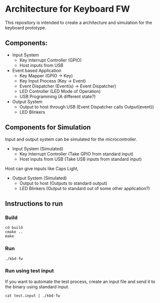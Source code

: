 # Architecture for Keyboard FW

This repository is intended to create a architecture and simulation for the
keyboard prototype.

## Components:

* Input System
  * Key Interrupt Controller (GPIO)
  * Host inputs from USB
* Event based Application
  * Key Mapper (GPIO -> Key)
  * Key Input Process (Key -> Event)
  * Event Dispatcher (Event(s) -> Event Dispatcher)
  * LED Controller (LED Mode of Operation)
  * USB Programming (A different state?)
* Output System
  * Output to host through USB (Event Dispatcher calls Output(event))
  * LED Blinkers
  
## Components for Simulation

Input and output system can be simulated for the microcontroller.
  
* Input System (Simulated)
  * Key Interrupt Controller (Take GPIO from standard input)
  * Host inputs from USB (Take USB inputs from standard input)

Host can give inputs like Caps Light, 
    
* Output System (Simulated)
  * Output to host (Outputs to standard output)
  * LED Blinkers (Output to standard out of some other application?)
  

## Instructions to run


### Build 

```
cd build
cmake ..
make
```

### Run

```
./kbd-fw
```

### Run using test input

If you want to automate the test process, create an input file and send it to
the binary using standard input.

```
cat test.input | ./kbd-fw
```
